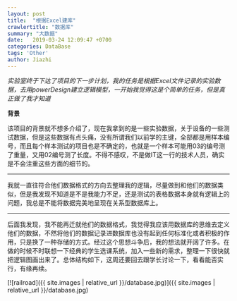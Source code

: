 ```yaml
---
layout: post
title:  "根据Excel建库"
crawlertitle: "数据库"
summary: "大数据"
date:   2019-03-24 12:09:47 +0700
categories: DataBase
tags: 'Other'
author: Jiazhi
---
```


*实验室终于下达了项目的下一步计划，我的任务是根据Excel文件记录的实验数据，去用powerDesign建立逻辑模型，一开始我觉得这是个简单的任务，但是真正做了我才知道*

**背景**

该项目的背景就不想多介绍了，现在我拿到的是一些实验数据，关于设备的一些测试数据，但是这些数据有点头痛，没有所谓我们以前学的主键，全部都是用样本编号，而且每个样本测试的项目也是不确定的，也就是一个样本可能用03的编号测了重量，又用02编号测了长度。不得不感叹，不是做IT这一行的技术人员，确实是不会注重这些方面的细节的。

------------

我就一直往符合他们数据格式的方向去整理我的逻辑，尽量做到和他们的数据类似，但是我发现不知道是不是我能力不足，还是测试的表格数据本身就有逻辑上的问题，我总是不能将数据完美地呈现在关系型数据库上。

------------

后面我发现，我不能再迁就他们的数据格式，我觉得我应该用数据库的思维去定义他们的数据，不然将他们的数据记录进数据库也没有起到任何标准化或者积极的作用，只是换了一种存储的方式。经过这个思想斗争后，我的想法就开阔了许多。在做的时候不时联想一下经典的学生选课系统，加入一些新的需求，整理一下很快就把逻辑图画出来了。总体结构如下，这周还要回去跟学长讨论一下，看看能否实行，有缘再续。

[![railroad]({{ site.images | relative_url }}/database.jpg)]({{ site.images | relative_url }}/database.jpg)
